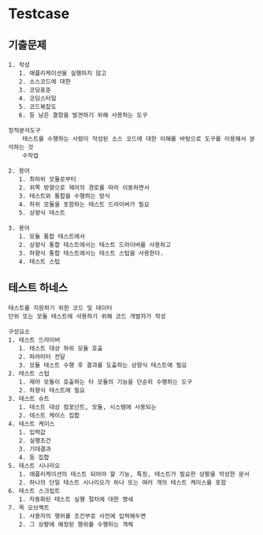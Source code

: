 # Testcase

## 기출문제

    1. 작성
       1. 애플리케이션을 실행하지 않고
       2. 소스코드에 대한
       3. 코딩표준
       4. 코딩스타일
       5. 코드복잡도
       6. 등 남은 결함을 발견하기 위해 사용하는 도구

    정적분석도구
        테스트를 수행하는 사람이 작성된 소스 코드에 대한 이해를 바탕으로 도구를 이용해서 분석하는 것
        수작업

    2. 용어
       1. 최하위 모듈로부터
       2. 위쪽 방향으로 제어의 경로를 따라 이동하면서
       3. 테스트와 통합을 수행하는 방식
       4. 하위 모듈을 포함하는 테스트 드라이버가 필요
       5. 상향식 테스트

    3. 용어
       1. 모듈 통합 테스트에서
       2. 상향식 통합 테스트에서는 테스트 드라이버를 사용하고
       3. 하향식 통합 테스트에서는 테스트 스텁을 사용한다.
       4. 테스트 스텁

## 테스트 하네스

    테스트를 지원하기 위한 코드 및 데이터
    단위 또는 모듈 테스트에 사용하기 위해 코드 개발자가 작성

    구성요소
    1. 테스트 드라이버
       1. 테스트 대상 하위 모듈 호출
       2. 파라미터 전달
       3. 모듈 테스트 수행 후 결과를 도출하는 상향식 테스트에 필요
    2. 테스트 스텁
       1. 제어 모듈이 호출하는 타 모듈의 기능을 단순히 수행하는 도구
       2. 하향식 테스트에 필요
    3. 테스트 슈트
       1. 테스트 대상 컴포넌트, 모듈, 시스템에 사용되는
       2. 테스트 케이스 집합
    4. 테스트 케이스
       1. 입력값
       2. 실행조건
       3. 기대결과
       4. 등 집합
    5. 테스트 시나리오
       1. 애플리케이션의 테스트 되어야 할 기능, 특징, 테스트가 필요한 상황을 작성한 문서
       2. 하나의 단일 테스트 시나리오가 하나 또는 여러 개의 테스트 케이스를 포함
    6. 테스트 스크립트
       1. 자동화된 테스트 실행 절차에 대한 명세
    7. 목 오브젝트
       1. 사용자의 행위를 조건부로 사전에 입력해두면
       2. 그 상황에 예정된 행위를 수행하는 객체